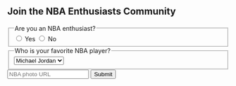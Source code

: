<!DOCTYPE html>
<html>
  <head>
    <script src="https://code.jquery.com/jquery-3.6.0.min.js"></script>
    <script>
      $(document).ready(function() {
        // Function to show/hide the text input field based on the "Yes" or "No" selection
        $('input[name="enthusiast"]').change(function() {
          if ($('#yes').is(':checked')) {
            $('input[name="nbaphotourl"]').show();
          } else {
            $('input[name="nbaphotourl"]').hide();
          }
        });
      });
    </script>
  </head>
  <body>
    <main>
      <!-- Your existing HTML code -->
      <section>
        <h2>Join the NBA Enthusiasts Community</h2>
        <form action="https://nba.com/submit-nba-photo">
          <fieldset>
            <legend>Are you an NBA enthusiast?</legend>
            <label><input id="yes" type="radio" name="enthusiast" value="yes"> Yes</label>
            <label><input id="no" type="radio" name="enthusiast" value="no"> No</label>
          </fieldset>
          <fieldset>
            <legend>Who is your favorite NBA player?</legend>
            <select name="favorite-player">
              <option value="jordan">Michael Jordan</option>
              <option value="lebron">LeBron James</option>
              <option value="kobe">Kobe Bryant</option>
              <!-- Add more NBA players here -->
            </select>
          </fieldset>
          <input type="text" name="nbaphotourl" placeholder="NBA photo URL" required>
          <button type="submit">Submit</button>
        </form>
      </section>
    </main>
  </body>
</html>
